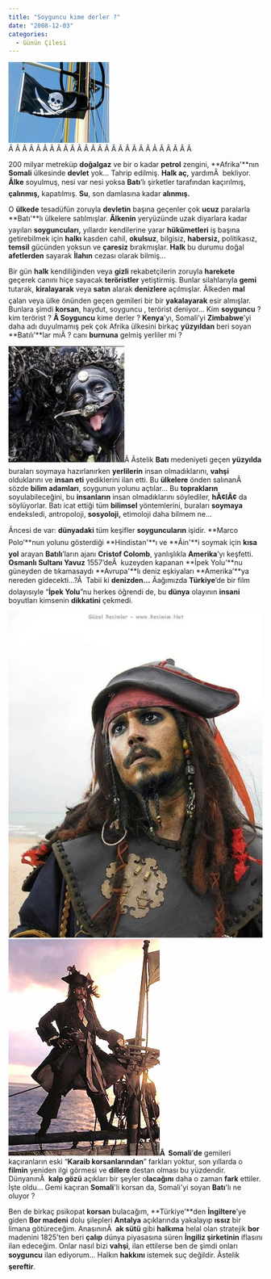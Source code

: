 ```yaml
---
title: "Soyguncu kime derler ?"
date: "2008-12-03"
categories: 
  - Günün Çilesi
---
```


[![somali.jpg](../uploads/2008/12/somali.jpg)](../uploads/2008/12/somali.jpg "somali.jpg")Â Â Â Â Â Â Â Â Â Â Â Â Â Â Â Â Â Â Â Â Â Â Â Â Â Â Â 

200 milyar metreküp **doğalgaz** ve bir o kadar **petrol** zengini, **Afrika'**nın **Somali** ülkesinde **devlet** yok… Tahrip edilmiş. **Halk aç,** yardımÂ  bekliyor. **Ãlke** soyulmuş, nesi var nesi yoksa **Batı**’lı şirketler tarafından kaçırılmış, **çalınmış,** kapatılmış. **Su**, son damlasına kadar **alınmış.**

O **ülkede** tesadüfün zoruyla **devletin** başına geçenler çok **ucuz** paralarla **Batı'**lı ülkelere satılmışlar. **Ãlkenin** yeryüzünde uzak diyarlara kadar yayılan **soyguncuları,** yıllardır kendilerine yarar **hükümetleri** iş başına getirebilmek için **halkı** kasden cahil, **okulsuz**, bilgisiz, **habersiz,** politikasız, **temsil** gücünden yoksun ve **çaresiz** bırakmışlar. **Halk** bu durumu doğal **afetlerden** sayarak **İlahın** cezası olarak bilmiş…

Bir gün **halk** kendiliğinden veya **gizli** rekabetçilerin zoruyla **harekete** geçerek canını hiçe sayacak **teröristler** yetiştirmiş. Bunlar silahlarıyla **gemi** tutarak, **kiralayarak** veya **satın** alarak **denizlere** açılmışlar. Ãlkeden **mal** çalan veya ülke önünden geçen gemileri bir bir **yakalayarak** esir almışlar. Bunlara şimdi **korsan**, haydut, soyguncu , terörist deniyor… Kim **soyguncu** ? kim terörist ? **Â Soyguncu** kime derler ? **Kenya**’yı, Somali’yi **Zimbabwe**’yi daha adı duyulmamış pek çok Afrika ülkesini birkaç **yüzyıldan** beri soyan **Batılı’**lar mıÂ ? canı **burnuna** gelmiş yerliler mi ?

[![yamyam37373.jpg](../uploads/2008/12/yamyam37373.jpg)](../uploads/2008/12/yamyam37373.jpg "yamyam37373.jpg")Â Ãstelik **Batı** medeniyeti geçen **yüzyılda** buraları soymaya hazırlanırken **yerlilerin** insan olmadıklarını, **vahşi** olduklarını ve **insan eti** yediklerini ilan etti. Bu **ülkelere** önden salınanÂ  sözde **bilim adamları**, soygunun yolunu açtılar… Bu **toprakların** soyulabileceğini, bu **insanların** insan olmadıklarını söylediler, **hÃ¢lÃ¢** da söylüyorlar. Batı icat ettiği tüm **bilimsel** yöntemlerini, buraları **soymaya** endeksledi, antropoloji, **sosyoloji,** etimoloji daha bilmem ne…

Ãncesi de var: **dünyadaki** tüm keşifler **soyguncuların** işidir. **Marco Polo’**nun yolunu gösterdiği **Hindistan'**ı ve **Ãin'**i soymak için **kısa yol** arayan **Batılı**’ların ajanı **Cristof Colomb**, yanlışlıkla **Amerika**’yı keşfetti. **Osmanlı Sultanı Yavuz** 1557’deÂ  kuzeyden kapanan **İpek Yolu’**nu güneyden de tıkamasaydı **Avrupa'**lı deniz eşkiyaları **Amerika’**ya nereden gidecekti…?Â  Tabii ki **denizden…** Ãağımızda **Türkiye**’de bir film dolayısıyle “**İpek Yolu**”nu herkes öğrendi de, bu **dünya** olayının **insani** boyutları kimsenin **dikkatini** çekmedi.

**[![karayip-korsanlari13.jpg](../uploads/2008/12/karayip-korsanlari13.jpg)](../uploads/2008/12/karayip-korsanlari13.jpg "karayip-korsanlari13.jpg")[![piratesidebar2ig1.jpg](../uploads/2008/12/piratesidebar2ig1.jpg)](../uploads/2008/12/piratesidebar2ig1.jpg "piratesidebar2ig1.jpg")Â  Somali**’**de** gemileri kaçıranların eski “**Karaib korsanlarından**” farkları yoktur, son yıllarda o **filmin** yeniden ilgi görmesi ve **dillere** destan olması bu yüzdendir. DünyanınÂ  **kalp gözü** açıkları bir şeyler o**lacağını** daha o zaman **fark** ettiler. İşte oldu... Gemi kaçıran **Somali**'li korsan da, Somali'yi soyan **Batı**'lı ne oluyor ?

Ben de birkaç psikopat **korsan** bulacağım, **Türkiye’**den **İngiltere**’ye giden **Bor madeni** dolu şilepleri **Antalya** açıklarında yakalayıp **ıssız** bir limana götüreceğim. AnasınınÂ  **ak sütü** gibi **halkıma** helal olan stratejik **bor** madenini 1825’ten beri **çalıp** dünya piyasasına süren **İngiliz şirketinin** iflasını ilan edeceğim. Onlar nasıl bizi **vahşi**, ilan ettilerse ben de şimdi onları **soyguncu** ilan ediyorum… Halkın **hakkını** istemek suç değildir. Ãstelik **şereftir**.
